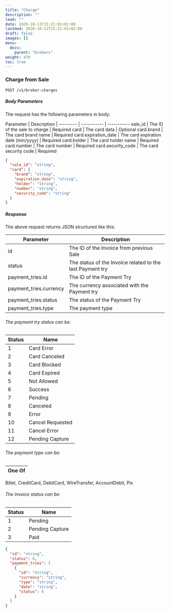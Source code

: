 ```yaml
---
title: "Charge"
description: ""
lead: ""
date: 2020-10-13T15:21:01+02:00
lastmod: 2020-10-13T15:21:01+02:00
draft: false
images: []
menu:
  docs:
    parent: "brokers"
weight: 470
toc: true
---
```


### Charge from Sale

`POST /v1/broker-charges`

##### Body Parameters

The request has the following parameters in body:

Parameter | Description |
--------- | ----------- | -----------
sale_id | The ID of the sale to charge | Required
card | The card data | Optional
card.brand | The card brand name | Required
card.expiration_date | The card expiration date (mm/yyyy) | Required
card.holder | The card holder name | Required
card.number | The card number | Required
card.security_code | The card security code | Required

```json
{
  "sale_id": "string",
  "card": {
    "brand": "string",
    "expiration_date": "string",
    "holder": "string",
    "number": "string",
    "security_code": "string"
  }
}
```

##### Response

The above request returns JSON structured like this:

Parameter | Description
--------- | -----------
id | The ID of the Invoice from previous Sale
status | The status of the Invoice related to the last Payment try
payment_tries.id | The ID of the Payment Try
payment_tries.currency | The currency associated with the Payment try
payment_tries.status | The status of the Payment Try
payment_tries.type | The payment type

###### The payment try status can be:

Status | Name
--------- | -----------
1 | Card Error
2 | Card Canceled
3 | Card Blocked
4 | Card Expired
5 | Not Allowed
6 | Success
7 | Pending
8 | Canceled
9 | Error
10 | Cancel Requested
11 | Cancel Error
12 | Pending Capture

###### The payment type can be:

One Of | 
--------- |
Billet, CreditCard, DebitCard, WireTransfer, AccountDebit, Pix

###### The invoice status can be:

Status | Name
--------- | -----------
1 | Pending
2 | Pending Capture
3 | Paid

```json
{
  "id": "string",
  "status": 0,
  "payment_tries": [
    {
      "id": "string",
      "currency": "string",
      "type": "string",
      "date": "string",
      "status": 0
    }
  ]
}
```
